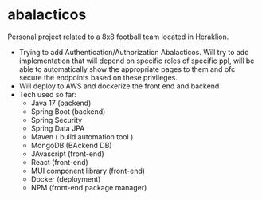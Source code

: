 # abalacticos
Personal project related to a 8x8 football team located in Heraklion.

- Trying to add Authentication/Authorization Abalacticos. Will try to add implementation that will depend on specific roles of specific ppl, will be able to automatically show the appropriate pages to them and ofc secure the endpoints based on these privileges.
- Will deploy to AWS and dockerize the front end and backend
- Tech used so far:
    - Java 17 (backend) 
    - Spring Boot (backend)
    - Spring Security 
    - Spring Data JPA
    - Maven ( build automation tool ) 
    - MongoDB (BAckend DB) 
    - JAvascript (front-end)
    - React (front-end)
    - MUI component library (front-end)
    - Docker (deployment)
    - NPM (front-end package manager)

